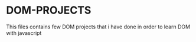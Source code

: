 # DOM-PROJECTS

This files contains few DOM projects that i have done in order to learn DOM with javascript
